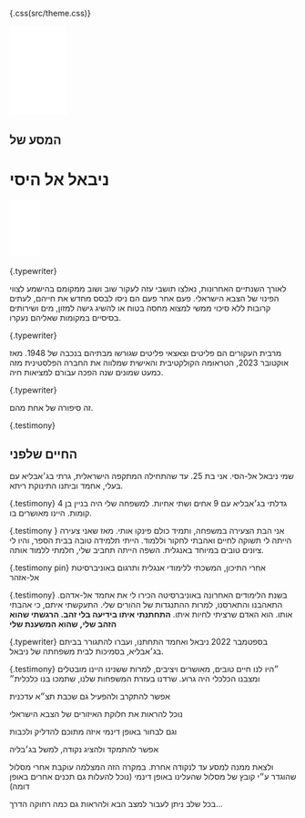 {.css(src/theme.css)}

[](svg/#opening.svg)

<img src="img/bts_logo.svg" alt="בצלם: מסעות עקירה]" style="max-width:100px;height:auto;">

## המסע של
# ניבאל אל היסי

<img src="img/scrol-signal.svg" alt="יש לגלול את הדף למטה" style="max-width:100px;height:auto;">


{.typewriter}

[](svg/#opening.svg/10,157,0.94/+gaza_map)

לאורך השנתיים האחרונות, נאלצו תושבי עזה לעקור שוב ושוב ממקומם בהישמע לצווי הפינוי של הצבא הישראלי. פעם אחר פעם הם ניסו לבסס מחדש את חייהם, לעתים קרובות ללא סיכוי ממשי למצוא מחסה בטוח או להשיג גישה למזון, מים ושירותים בסיסיים במקומות שאליהם נעקרו. 


{.typewriter}

[](svg/#opening.svg/149,98,0.94/+gaza_map+displaced)

מרבית העקורים הם פליטים וצאצאי פליטים שגורשו מבתיהם בנכבה של 1948. מאז אוקטובר 2023, הטראומה הקולקטיבית והאישית שמלווה את החברה הפלסטינית מזה כמעט שמונים שנה הפכה עבורם למציאות חיה.


{.typewriter}

[](svg/#opening.svg/199,288,0.6/+gaza_map+displaced+nibal_2023)

זה סיפורה של אחת מהם.


{.testimony}

## החיים שלפני

[](svg/#opening.svg/-236,-18,0.94/+nibal_2023)
שמי ניבאל אל-הסי. אני בת 25. עד שהתחילה המתקפה הישראלית, גרתי בג׳אבליא עם בעלי, אחמד וביתנו התינוקת ריתא. 


{.testimony}
[](svg/#opening.svg/-160,-103,0.94/+nibal_2023+home)
גדלתי בג׳אבליא עם 9 אחים ושתי אחיות. למשפחה שלי היה בניין בן 4 קומות. היינו מאושרים בו.


{.testimony }
[](svg/#opening.svg/-160,-103,0.94/+nibal_2023+home)
אני הבת הצעירה במשפחה, ותמיד כולם פינקו אותי. מאז שאני צעירה הייתה לי תשוקה לחיים ואהבתי לחקור וללמוד. הייתי תלמידה טובה בבית הספר, והיו לי ציונים טובים במיוחד באנגלית. השפה הייתה תחביב שלי, חלמתי ללמוד אותה.


{.testimony pin}
[](vid/#t:7553216243403214088,auto)
אחרי התיכון, המשכתי ללימודי אנגלית ותרגום באוניברסיטת אל-אזהר


{.testimony}
[](vid/#t:7289954627687058695,auto)
בשנת הלימודים האחרונה באוניברסיטה הכירו לי את אחמד אל-אדהם. התאהבנו והתארסנו, למרות ההתנגדות של ההורים שלי. התעקשתי איתם, כי אהבתי אותו. הוא האדם שרציתי לחיות איתו. **התחתנתי איתו בידיעה בלי זהב. הרגשתי שהוא הזהב שלי, שהוא המשענת שלי**


{.typewriter}
[](map/#31.52929,34.47915,15.50,37.6,0.0/+jabalia)
בספטמבר 2022 ניבאל ואחמד התחתנו, ועברו להתגורר בביתם בג׳אבליא, בסמיכות לבית משפחתה של ניבאל. 


{.testimony}
[](map/#31.52929,34.47915,15.50,37.6,0.0/+satellite,+jabalia)
״היו לנו חיים טובים, מאושרים ויציבים, למרות ששנינו היינו מובטלים ומצבנו הכלכלי היה גרוע. שרדנו בעזרת המשפחות שלנו, שתמכו בנו כלכלית״


[](map/#31.52261,34.43650,14.03,37.6,0.0/+overlay)
אפשר להתקרב ולהפעיל גם שכבת תצ״א עדכנית


[](map/#31.42380,34.35370,10.00,37.6,0.0/+idf-poly-outlines)
נוכל להראות את חלוקת האיזורים של הצבא הישראלי


[](map/#31.42380,34.35370,10.00,37.6,0.0/+idf-poly,+idf-poly-outlines)
וגם לבחור באופן דינמי איזה מתוכם להדליק ולכבות


[](map/#31.52956,34.47717,14.33,22.4,60.5/+jabalia)
אפשר להתמקד ולהציג נקודה, למשל בג׳בליה


[](map/#31.52103,34.46974,12.79,-14.4,30.4/+jabalia-rafah:follow,+jabalia,+rafah)
ולצאת ממנה למסע עד לנקודה אחרת. במקרה הזה המצלמה עוקבת אחרי מסלול שהוגדר ע״י קובץ של מסלול שהעלינו באופן דינמי (נוכל להעלות גם תכנים אחרים באופן דומה)


[](map/#31.38169,34.34570,10.45,1.6,59.0/+jabalia,+rafah)
בכל שלב ניתן לעבור למצב הבא ולהראות גם כמה רחוקה הדרך...

